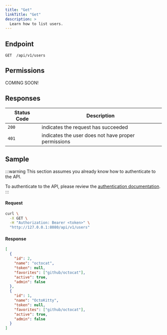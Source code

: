 ```yaml
---
title: "Get"
linkTitle: "Get"
description: >
  Learn how to list users.
---
```


## Endpoint

```
GET  /api/v1/users
```

## Permissions

COMING SOON!

## Responses

| Status Code | Description                                         |
| ----------- | --------------------------------------------------- |
| `200`       | indicates the request has succeeded                 |
| `401`       | indicates the user does not have proper permissions |

## Sample

:::warning
This section assumes you already know how to authenticate to the API.

To authenticate to the API, please review the [authentication documentation](/docs/reference/api/authentication.md).
:::

#### Request

```sh
curl \
  -X GET \
  -H "Authorization: Bearer <token>" \
  "http://127.0.0.1:8080/api/v1/users"
```

#### Response

```json
[
  {
    "id": 2,
    "name": "octocat",
    "token": null,
    "favorites": ["github/octocat"],
    "active": true,
    "admin": false
  },
  {
    "id": 1,
    "name": "OctoKitty",
    "token": null,
    "favorites": ["github/octocat"],
    "active": true,
    "admin": false
  }
]
```
